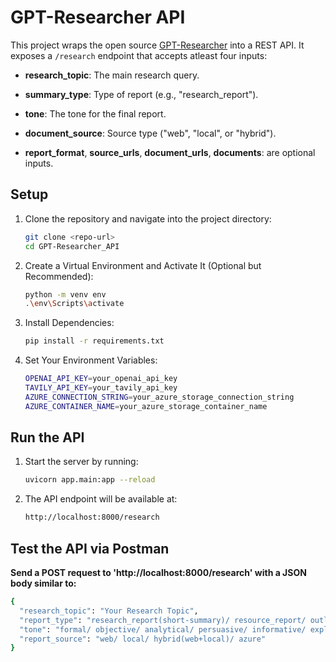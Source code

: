 # GPT-Researcher API

This project wraps the open source [GPT-Researcher](https://docs.gptr.dev/) into a REST API. It exposes a `/research` endpoint that accepts atleast four inputs:

- **research_topic**: The main research query.
- **summary_type**: Type of report (e.g., "research_report").
- **tone**: The tone for the final report.
- **document_source**: Source type ("web", "local", or "hybrid").

- **report_format**, **source_urls**, **document_urls**, **documents**: are optional inputs.

## Setup

1. Clone the repository and navigate into the project directory:
   ```bash
   git clone <repo-url>
   cd GPT-Researcher_API
   ```

2. Create a Virtual Environment and Activate It (Optional but Recommended):
   ```bash
   python -m venv env
   .\env\Scripts\activate
   ```

3. Install Dependencies:
   ```bash
   pip install -r requirements.txt
   ```

4. Set Your Environment Variables:
   ```bash
   OPENAI_API_KEY=your_openai_api_key
   TAVILY_API_KEY=your_tavily_api_key
   AZURE_CONNECTION_STRING=your_azure_storage_connection_string
   AZURE_CONTAINER_NAME=your_azure_storage_container_name
   ```

## Run the API

1. Start the server by running:
   ```bash
   uvicorn app.main:app --reload
   ```

2. The API endpoint will be available at:
   ```bash
   http://localhost:8000/research
   ```

## Test the API via Postman

**Send a POST request to 'http://localhost:8000/research' with a JSON body similar to:**
```bash
{
  "research_topic": "Your Research Topic",
  "report_type": "research_report(short-summary)/ resource_report/ outline_report/ detailed_report/ detailed_report/ subtopic_report",
  "tone": "formal/ objective/ analytical/ persuasive/ informative/ explanatory/ descriptive/ critical/ comparative/ speculative/ reflective/ narrative/ humorous/ optimistic/ pessimistic",
  "report_source": "web/ local/ hybrid(web+local)/ azure"
}

```